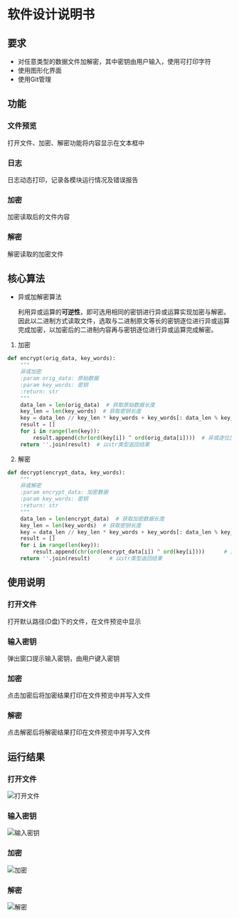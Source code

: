 # 软件设计说明书

## 要求
- 对任意类型的数据文件加解密，其中密钥由用户输入，使用可打印字符
- 使用图形化界面
- 使用Git管理

## 功能
### 文件预览
打开文件、加密、解密功能将内容显示在文本框中
### 日志
日志动态打印，记录各模块运行情况及错误报告
### 加密
加密读取后的文件内容
### 解密
解密读取的加密文件

## 核心算法
- 异或加解密算法

    利用异或运算的**可逆性**，即可选用相同的密钥进行异或运算实现加密与解密。因此以二进制方式读取文件，选取与二进制原文等长的密钥逐位进行异或运算完成加密，以加密后的二进制内容再与密钥逐位进行异或运算完成解密。

1. 加密
```python
def encrypt(orig_data, key_words):
    """
    异或加密
    :param orig_data: 原始数据
    :param key_words: 密钥
    :return: str
    """
    data_len = len(orig_data)  # 获取原始数据长度
    key_len = len(key_words)  # 获取密钥长度
    key = data_len // key_len * key_words + key_words[: data_len % key_len]  # 将密钥扩展至于原始数据等长
    result = []
    for i in range(len(key)):
        result.append(chr(ord(key[i]) ^ ord(orig_data[i])))  # 异或逐位加密
    return ''.join(result)  # 以str类型返回结果
```
  
2. 解密
```python
def decrypt(encrypt_data, key_words):
    """
    异或解密
    :param encrypt_data: 加密数据
    :param key_words: 密钥
    :return: str
    """
    data_len = len(encrypt_data)  # 获取加密数据长度
    key_len = len(key_words)  # 获取密钥长度
    key = data_len // key_len * key_words + key_words[: data_len % key_len]  # 将密钥扩展至于原始数据等长
    result = []
    for i in range(len(key)):
        result.append(chr(ord(encrypt_data[i]) ^ ord(key[i])))      # 异或逐位解密
    return ''.join(result)      # 以str类型返回结果
```

## 使用说明
### 打开文件
打开默认路径(D盘)下的文件，在文件预览中显示
### 输入密钥
弹出窗口提示输入密钥，由用户键入密钥
### 加密
点击加密后将加密结果打印在文件预览中并写入文件
### 解密
点击解密后将解密结果打印在文件预览中并写入文件

## 运行结果
### 打开文件
![打开文件](https://cdn.jsdelivr.net/gh/Country-If/Typora-images/img/20210930172436.png)
### 输入密钥
![输入密钥](https://cdn.jsdelivr.net/gh/Country-If/Typora-images/img/20210930172800.png)
### 加密
![加密](https://cdn.jsdelivr.net/gh/Country-If/Typora-images/img/20210930172953.png)
### 解密
![解密](https://cdn.jsdelivr.net/gh/Country-If/Typora-images/img/20210930173003.png)
